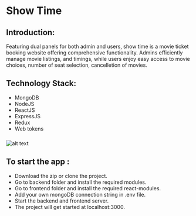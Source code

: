 # Show Time



## Introduction:
Featuring dual panels for both admin and users, show time is a movie ticket booking website offering comprehensive functionality. Admins efficiently manage movie listings, and timings, while users enjoy easy access to movie choices, number of seat selection, cancelletion of movies.


## Technology Stack:
- MongoDB
- NodeJS
- ReactJS
- ExpressJS
- Redux
- Web tokens 
  
###
![alt text](https://github.com/shashank8987/Show-Time.git/blob/master/images/p1.png?raw=true)

## To start the app :

- Download the zip or clone the project.
- Go to backend folder and install the required modules.
- Go to frontend folder and install the required react-modules.
- Add your own mongoDB connection string in .env file.
- Start the backend and frontend server.
- The project will get started at localhost:3000.
